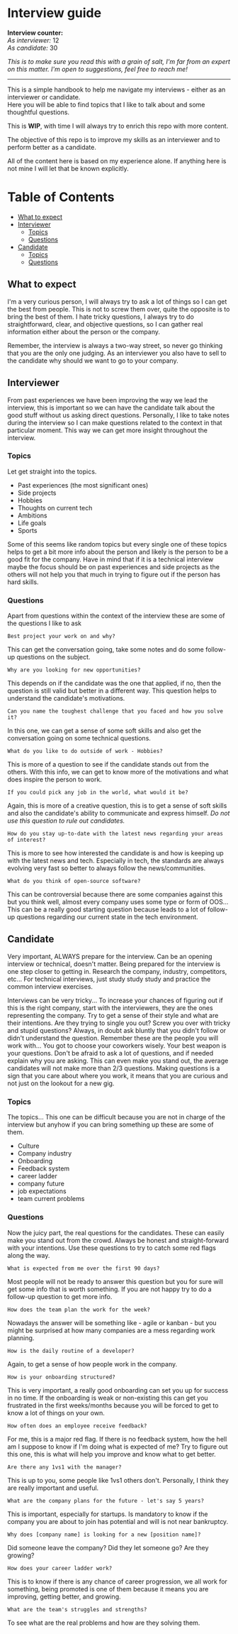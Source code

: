 # Interview guide

**Interview counter:**  
*As interviewer:* 12  
*As candidate:* 30  

_This is to make sure you read this with a grain of salt, I'm far from an expert on this matter. I'm open to suggestions, feel free to reach me!_

-------
This is a simple handbook to help me navigate my interviews - either as an interviewer or candidate.  
Here you will be able to find topics that I like to talk about and some thoughtful questions.

This is **WIP**, with time I will always try to enrich this repo with more content.

The objective of this repo is to improve my skills as an interviewer and to perform better as a candidate.

All of the content here is based on my experience alone. If anything here is not mine I will let that be known explicitly.

# Table of Contents
- [What to expect](#what-to-expect)
- [Interviewer](#interviewer)
    - [Topics](#topics)
    - [Questions](#questions)
- [Candidate](#candidate)
    - [Topics](#topics-1)
    - [Questions](#questions-1)

## What to expect

I'm a very curious person, I will always try to ask a lot of things so I can get the best from people. This is not to screw them over, quite the opposite is to bring the best of them. I hate tricky questions, I always try to do straightforward, clear, and objective questions, so I can gather real information either about the person or the company.

Remember, the interview is always a two-way street, so never go thinking that you are the only one judging. As an interviewer you also have to sell to the candidate why should we want to go to your company.

## Interviewer

From past experiences we have been improving the way we lead the interview, this is important so we can have the candidate talk about the good stuff without us asking direct questions.
Personally, I like to take notes during the interview so I can make questions related to the context in that particular moment. This way we can get more insight throughout the interview.

### Topics

Let get straight into the topics.

- Past experiences (the most significant ones)
- Side projects
- Hobbies
- Thoughts on current tech
- Ambitions
- Life goals
- Sports

Some of this seems like random topics but every single one of these topics helps to get a bit more info about the person and likely is the person to be a good fit for the company. Have in mind that if it is a technical interview maybe the focus should be on past experiences and side projects as the others will not help you that much in trying to figure out if the person has hard skills.
### Questions

Apart from questions within the context of the interview these are some of the questions I like to ask

```
Best project your work on and why?
```
This can get the conversation going, take some notes and do some follow-up questions on the subject.

```
Why are you looking for new opportunities?
```
This depends on if the candidate was the one that applied, if no, then the question is still valid but better in a different way.
This question helps to understand the candidate's motivations.

```
Can you name the toughest challenge that you faced and how you solve it?
```
In this one, we can get a sense of some soft skills and also get the conversation going on some technical questions.

```
What do you like to do outside of work - Hobbies?
```
This is more of a question to see if the candidate stands out from the others. With this info, we can get to know more of the motivations and what does inspire the person to work.

```
If you could pick any job in the world, what would it be?
```
Again, this is more of a creative question, this is to get a sense of soft skills and also the candidate's ability to communicate and express himself. _Do not use this question to rule out candidates._

```
How do you stay up-to-date with the latest news regarding your areas of interest?
```
This is more to see how interested the candidate is and how is keeping up with the latest news and tech. Especially in tech, the standards are always evolving very fast so better to always follow the news/communities.

```
What do you think of open-source software?
```
This can be controversial because there are some companies against this but you think well, almost every company uses some type or form of OOS...
This can be a really good starting question because leads to a lot of follow-up questions regarding our current state in the tech environment.
## Candidate

Very important, ALWAYS prepare for the interview. Can be an opening interview or technical, doesn't matter. Being prepared for the interview is one step closer to getting in. Research the company, industry, competitors, etc... For technical interviews, just study study study and practice the common interview exercises.

Interviews can be very tricky... To increase your chances of figuring out if this is the right company, start with the interviewers, they are the ones representing the company. Try to get a sense of their style and what are their intentions. Are they trying to single you out? Screw you over with tricky and stupid questions? Always, in doubt ask bluntly that you didn't follow or didn't understand the question. Remember these are the people you will work with... You got to choose your coworkers wisely.
Your best weapon is your questions. Don't be afraid to ask a lot of questions, and if needed explain why you are asking. This can even make you stand out, the average candidates will not make more than 2/3 questions. Making questions is a sign that you care about where you work, it means that you are curious and not just on the lookout for a new gig.
### Topics

The topics... This one can be difficult because you are not in charge of the interview but anyhow if you can bring something up these are some of them.

- Culture
- Company industry
- Onboarding
- Feedback system
- career ladder
- company future
- job expectations
- team current problems

### Questions

Now the juicy part, the real questions for the candidates. These can easily make you stand out from the crowd. Always be honest and straight-forward with your intentions. Use these questions to try to catch some red flags along the way.

```
What is expected from me over the first 90 days?
```
Most people will not be ready to answer this question but you for sure will get some info that is worth something. If you are not happy try to do a follow-up question to get more info.

```
How does the team plan the work for the week?
```
Nowadays the answer will be something like - agile or kanban - but you might be surprised at how many companies are a mess regarding work planning.

```
How is the daily routine of a developer?
```
Again, to get a sense of how people work in the company.

```
How is your onboarding structured?
```
This is very important, a really good onboarding can set you up for success in no time. If the onboarding is weak or non-existing this can get you frustrated in the first weeks/months because you will be forced to get to know a lot of things on your own.

```
How often does an employee receive feedback?
```
For me, this is a major red flag. If there is no feedback system, how the hell am I suppose to know if I'm doing what is expected of me? Try to figure out this one, this is what will help you improve and know what to get better.

```
Are there any 1vs1 with the manager?
```
This is up to you, some people like 1vs1 others don't. Personally, I think they are really important and useful.

```
What are the company plans for the future - let's say 5 years?
```
This is important, especially for startups. Is mandatory to know if the company you are about to join has potential and will is not near bankruptcy.

```
Why does [company name] is looking for a new [position name]?
```
Did someone leave the company? Did they let someone go? Are they growing?

```
How does your career ladder work?
```
This is to know if there is any chance of career progression, we all work for something, being promoted is one of them because it means you are improving, getting better, and growing.

```
What are the team's struggles and strengths?
```
To see what are the real problems and how are they solving them.